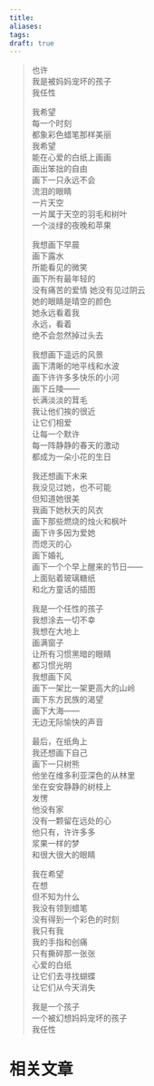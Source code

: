 ```yaml
---
title: 
aliases: 
tags: 
draft: true
---
```

> 也许  
> 我是被妈妈宠坏的孩子  
> 我任性  
>  
> 我希望  
> 每一个时刻  
> 都象彩色蜡笔那样美丽  
> 我希望  
> 能在心爱的白纸上画画  
> 画出笨拙的自由  
> 画下一只永远不会  
> 流泪的眼睛  
> 一片天空  
> 一片属于天空的羽毛和树叶  
> 一个淡绿的夜晚和苹果  
>  
> 我想画下早晨  
> 画下露水  
> 所能看见的微笑  
> 画下所有最年轻的  
> 没有痛苦的爱情
> 她没有见过阴云  
> 她的眼睛是晴空的颜色  
> 她永远看着我  
> 永远，看着  
> 绝不会忽然掉过头去  
>  
> 我想画下遥远的风景  
> 画下清晰的地平线和水波  
> 画下许许多多快乐的小河  
> 画下丘陵——  
> 长满淡淡的茸毛  
> 我让他们挨的很近  
> 让它们相爱  
> 让每一个默许  
> 每一阵静静的春天的激动  
> 都成为一朵小花的生日  
>  
> 我还想画下未来  
> 我没见过她，也不可能  
> 但知道她很美  
> 我画下她秋天的风衣  
> 画下那些燃烧的烛火和枫叶  
> 画下许多因为爱她  
> 而熄灭的心  
> 画下婚礼  
> 画下一个个早上醒来的节日——  
> 上面贴着玻璃糖纸  
> 和北方童话的插图  
>  
> 我是一个任性的孩子  
> 我想涂去一切不幸  
> 我想在大地上  
> 画满窗子  
> 让所有习惯黑暗的眼睛  
> 都习惯光明  
> 我想画下风  
> 画下一架比一架更高大的山岭  
> 画下东方民族的渴望  
> 画下大海——  
> 无边无际愉快的声音  
>  
> 最后，在纸角上  
> 我还想画下自己  
> 画下一只树熊  
> 他坐在维多利亚深色的从林里  
> 坐在安安静静的树枝上  
> 发愣  
> 他没有家  
> 没有一颗留在远处的心  
> 他只有，许许多多  
> 浆果一样的梦  
> 和很大很大的眼睛  
>  
> 我在希望  
> 在想  
> 但不知为什么  
> 我没有领到蜡笔  
> 没有得到一个彩色的时刻  
> 我只有我  
> 我的手指和创痛  
> 只有撕碎那一张张  
> 心爱的白纸  
> 让它们去寻找蝴蝶  
> 让它们从今天消失  
>  
> 我是一个孩子  
> 一个被幻想妈妈宠坏的孩子  
> 我任性


# 相关文章

